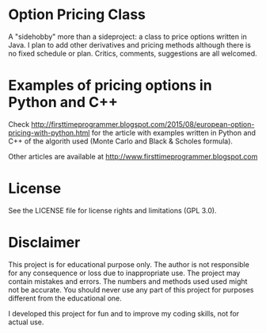 # Option Pricing Class
A "sidehobby" more than a sideproject: a class to price options written in Java. 
I plan to add other derivatives and pricing methods although there is no fixed schedule or plan.
Critics, comments, suggestions are all welcomed.

# Examples of pricing options in Python and C++
Check http://firsttimeprogrammer.blogspot.com/2015/08/european-option-pricing-with-python.html for the article with examples written in Python and C++ of the algorith used (Monte Carlo and Black & Scholes formula).

Other articles are available at http://www.firsttimeprogrammer.blogspot.com

# License
See the LICENSE file for license rights and limitations (GPL 3.0).

# Disclaimer
This project is for educational purpose only. The author is not responsible for any consequence or loss due to inappropriate use. The project  may contain mistakes and errors. The numbers and methods used used might not be accurate. You should never use any part of this project for purposes different from the educational one. 

I developed this project for fun and to improve my coding skills, not for actual use.
